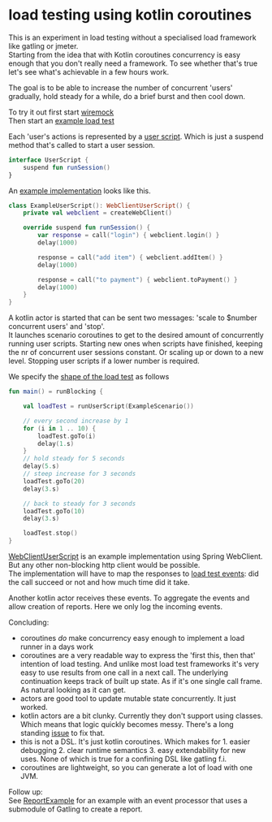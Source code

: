 # load testing using kotlin coroutines
This is an experiment in load testing without a specialised load framework like gatling or jmeter.  
Starting from the idea that with Kotlin coroutines concurrency is easy enough that you don't really need a framework.
To see whether that's true let's see what's achievable in a few hours work.

The goal is to be able to increase the number of concurrent 'users' gradually, hold steady for a while, do a brief burst and then cool down.

To try it out first start [wiremock](src/main/kotlin/laad/RunWiremock.kt)  
Then start an [example load test](src/main/kotlin/laad/ExampleLoadTest.kt)

Each 'user's actions is represented by a [user script](src/main/kotlin/laad/UserScript.kt). Which is just a suspend method that's called to start a user session.
```kotlin
interface UserScript {
    suspend fun runSession()
}
```
An [example implementation](src/main/kotlin/laad/ExampleUserScript.kt) looks like this.
```kotlin
class ExampleUserScript(): WebClientUserScript() {
    private val webclient = createWebClient()

    override suspend fun runSession() {
        var response = call("login") { webclient.login() }
        delay(1000)

        response = call("add item") { webclient.addItem() }
        delay(1000)

        response = call("to payment") { webclient.toPayment() }
        delay(1000)
    }
}
```
A kotlin actor is started that can be sent two messages: 'scale to $number concurrent users' and 'stop'.  
It launches scenario coroutines to get to the desired amount of concurrently running user scripts. Starting new ones when scripts have finished, keeping the nr of concurrent user sessions constant. Or scaling up or down to a new level. Stopping user scripts if a lower number is required.

We specify the [shape of the load test](src/main/kotlin/laad/ExampleLoadTest.kt) as follows
```kotlin
fun main() = runBlocking {

    val loadTest = runUserScript(ExampleScenario())

    // every second increase by 1
    for (i in 1 .. 10) {
        loadTest.goTo(i)
        delay(1.s)
    }
    // hold steady for 5 seconds
    delay(5.s)
    // steep increase for 3 seconds
    loadTest.goTo(20)
    delay(3.s)

    // back to steady for 3 seconds
    loadTest.goTo(10)
    delay(3.s)

    loadTest.stop()
}
```

[WebClientUserScript](src/main/kotlin/laad/webclient/WebClientUserScript.kt) is an example implementation using Spring WebClient. But any other non-blocking http client would be possible.  
The implementation will have to map the responses to [load test events](src/main/kotlin/laad/Event.kt): did the call succeed or not and how much time did it take.

Another kotlin actor receives these events. To aggregate the events and allow creation of reports. Here we only log the incoming events.

Concluding:  
- coroutines _do_ make concurrency easy enough to implement a load runner in a days work
- coroutines are a very readable way to express the 'first this, then that' intention of load testing. And unlike most load test frameworks it's very easy to use results from one call in a next call. The underlying continuation keeps track of built up state. As if it's one single call frame. As natural looking as it can get. 
- actors are good tool to update mutable state concurrently. It just worked.  
- kotlin actors are a bit clunky. Currently they don't support using classes. Which means that logic quickly becomes messy. There's a long standing [issue](https://github.com/Kotlin/kotlinx.coroutines/issues/87) to fix that.
- this is not a DSL. It's just kotlin coroutines. Which makes for 1. easier debugging 2. clear runtime semantics 3. easy extendability for new uses. None of which is true for a confining DSL like gatling f.i.  
- coroutines are lightweight, so you can generate a lot of load with one JVM.

Follow up:  
See [ReportExample](src/main/kotlin/laad/ExampleSimulationWithReport.kt) for an example with an event processor that uses a submodule of Gatling to create a report. 
